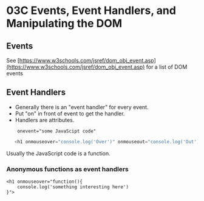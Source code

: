 # 03C Events, Event Handlers, and Manipulating the DOM

## Events

See [https://www.w3schools.com/jsref/dom_obj_event.asp](https://www.w3schools.com/jsref/dom_obj_event.asp) for a list of DOM events

## Event Handlers

* Generally there is an "event handler" for every event.
* Put "on" in front of event to get the handler.
* Handlers are attributes.  

```text
    onevent="some JavaScipt code"
```

```javascript
   <h1 onmouseover="console.log('Over')" onmouseout="console.log('Out')">Hi</h1>
```

Usually the JavaScript code is a function.

### Anonymous functions as event handlers

```
<h1 onmouseover="function(){
    console.log('something interesting here')
}">
```